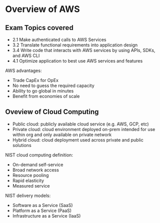 # Overview of AWS

## Exam Topics covered
* 2.1 Make authenticated calls to AWS Services
* 3.2 Translate functional requirements into application design
* 3.4 Write code that interacts with AWS services by using APIs, SDKs, and AWS CLI
* 4.1 Optimize application to best use AWS services and features

AWS advantages:
* Trade CapEx for OpEx
* No need to guess the required capacity
* Ability to go global in minutes
* Benefit from economies of scale

## Oveview of Cloud Computing

* Public cloud: publicly available cloud service (e.g. AWS, GCP, etc)
* Private cloud: cloud environment deployed on-prem intended for use within org and only available on private network
* Hybrid cloud: cloud deployment used across private and public solutions

NIST cloud computing definition:

* On-demand self-service
* Broad network access
* Resource pooling
* Rapid elasticity
* Measured service

NIST delivery models:

* Software as a Service (SaaS)
* Platform as a Service (PaaS)
* Infrastructure as a Service (IaaS)

